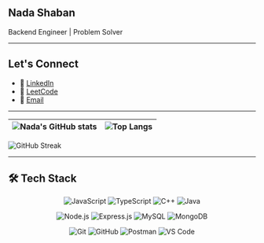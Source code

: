 ## Nada Shaban  
Backend Engineer | Problem Solver   

---

##  Let's Connect  

- 💼 [LinkedIn](https://www.linkedin.com/in/nada-shaban)  
- 🧩 [LeetCode](https://leetcode.com/NaDa_991/)  
- 📧 [Email](mailto:nadashaban971@gmail.com)  

---

| ![Nada's GitHub stats](https://github-readme-stats.vercel.app/api?username=nadashaban11&show_icons=true&theme=radical) | ![Top Langs](https://github-readme-stats.vercel.app/api/top-langs/?username=nadashaban11&layout=compact&theme=radical) |
| --- | --- |

![GitHub Streak](https://github-readme-streak-stats.herokuapp.com?user=nadashaban11&theme=radical)  

---

## 🛠️ Tech Stack  

<p align="center">
  <!-- Languages -->
  <img src="https://img.shields.io/badge/JavaScript-F7DF1E?logo=javascript&logoColor=black" alt="JavaScript" />
  <img src="https://img.shields.io/badge/TypeScript-3178C6?logo=typescript&logoColor=white" alt="TypeScript" />
  <img src="https://img.shields.io/badge/C++-00599C?logo=cplusplus&logoColor=white" alt="C++" />
  <img src="https://img.shields.io/badge/Java-007396?logo=java&logoColor=white" alt="Java" />
</p>

<p align="center">
  <!-- Backend & DB -->
  <img src="https://img.shields.io/badge/Node.js-339933?logo=nodedotjs&logoColor=white" alt="Node.js" />
  <img src="https://img.shields.io/badge/Express.js-000000?logo=express&logoColor=white" alt="Express.js" />
  <img src="https://img.shields.io/badge/MySQL-4479A1?logo=mysql&logoColor=white" alt="MySQL" />
  <img src="https://img.shields.io/badge/MongoDB-47A248?logo=mongodb&logoColor=white" alt="MongoDB" />
</p>

<p align="center">
  <!-- Tools -->
  <img src="https://img.shields.io/badge/Git-F05032?logo=git&logoColor=white" alt="Git" />
  <img src="https://img.shields.io/badge/GitHub-181717?logo=github&logoColor=white" alt="GitHub" />
  <img src="https://img.shields.io/badge/Postman-FF6C37?logo=postman&logoColor=white" alt="Postman" />
  <img src="https://img.shields.io/badge/VS%20Code-007ACC?logo=visualstudiocode&logoColor=white" alt="VS Code" />
</p>
